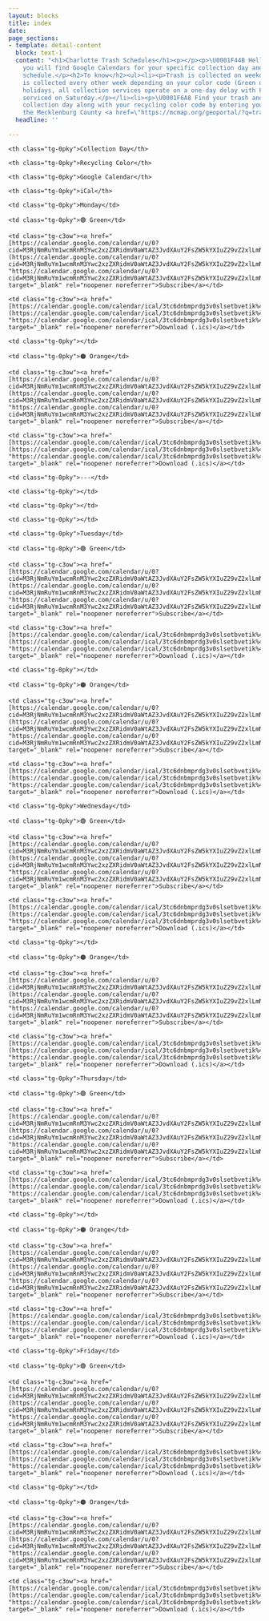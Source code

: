 ```yaml
---
layout: blocks
title: index
date: 
page_sections:
- template: detail-content
  block: text-1
  content: "<h1>Charlotte Trash Schedules</h1><p></p><p>\U0001F44B Hello fellow Charlotteans!</p><p>Below
    you will find Google Calendars for your specific collection day and recycling
    schedule.</p><h2>To know</h2><ul><li><p>Trash is collected on weekdays M-F.</p></li><li><p>Recycling
    is collected every other week depending on your color code (Green or Orange).</p></li><li><p>Observed
    holidays, all collection services operate on a one-day delay with Friday customers
    serviced on Saturday.</p></li><li><p>\U0001F6A8 Find your trash and recycling
    collection day along with your recycling color code by entering your address at
    the Mecklenburg County <a href=\"https://mcmap.org/geoportal/?q=trash\" title=\"GeoPortal\">GeoPortal</a>.</p></li></ul><p></p><p></p><p>asdf</p>"
  headline: ''

---
```

<style type="text/css">

.tg  {border-collapse:collapse;border-spacing:0;}

.tg td{border-color:black;border-style:solid;border-width:1px;font-family:Arial, sans-serif;font-size:14px;

  overflow:hidden;padding:10px 5px;word-break:normal;}

.tg th{border-color:black;border-style:solid;border-width:1px;font-family:Arial, sans-serif;font-size:14px;

  font-weight:normal;overflow:hidden;padding:10px 5px;word-break:normal;}

.tg .tg-c3ow{border-color:inherit;text-align:center;vertical-align:top}

.tg .tg-0pky{border-color:inherit;text-align:left;vertical-align:top}

</style>

<table class="tg">

<thead>

  <tr>

    <th class="tg-0pky">Collection Day</th>

    <th class="tg-0pky">Recycling Color</th>

    <th class="tg-0pky">Google Calendar</th>

    <th class="tg-0pky">iCal</th>

  </tr>

</thead>

<tbody>

  <tr>

    <td class="tg-0pky">Monday</td>

    <td class="tg-0pky">🟢 Green</td>

    <td class="tg-c3ow"><a href="[https://calendar.google.com/calendar/u/0?cid=M3RjNmRuYm1wcmRnM3Ywc2xzZXRidmV0aWtAZ3JvdXAuY2FsZW5kYXIuZ29vZ2xlLmNvbQ](https://calendar.google.com/calendar/u/0?cid=M3RjNmRuYm1wcmRnM3Ywc2xzZXRidmV0aWtAZ3JvdXAuY2FsZW5kYXIuZ29vZ2xlLmNvbQ "https://calendar.google.com/calendar/u/0?cid=M3RjNmRuYm1wcmRnM3Ywc2xzZXRidmV0aWtAZ3JvdXAuY2FsZW5kYXIuZ29vZ2xlLmNvbQ")" target="_blank" rel="noopener noreferrer">Subscribe</a></td>

    <td class="tg-c3ow"><a href="[https://calendar.google.com/calendar/ical/3tc6dnbmprdg3v0slsetbvetik%40group.calendar.google.com/public/basic.ics](https://calendar.google.com/calendar/ical/3tc6dnbmprdg3v0slsetbvetik%40group.calendar.google.com/public/basic.ics "https://calendar.google.com/calendar/ical/3tc6dnbmprdg3v0slsetbvetik%40group.calendar.google.com/public/basic.ics")" target="_blank" rel="noopener noreferrer">Download (.ics)</a></td>

  </tr>

  <tr>

    <td class="tg-0pky"></td>

    <td class="tg-0pky">🟠 Orange</td>

    <td class="tg-c3ow"><a href="[https://calendar.google.com/calendar/u/0?cid=M3RjNmRuYm1wcmRnM3Ywc2xzZXRidmV0aWtAZ3JvdXAuY2FsZW5kYXIuZ29vZ2xlLmNvbQ](https://calendar.google.com/calendar/u/0?cid=M3RjNmRuYm1wcmRnM3Ywc2xzZXRidmV0aWtAZ3JvdXAuY2FsZW5kYXIuZ29vZ2xlLmNvbQ "https://calendar.google.com/calendar/u/0?cid=M3RjNmRuYm1wcmRnM3Ywc2xzZXRidmV0aWtAZ3JvdXAuY2FsZW5kYXIuZ29vZ2xlLmNvbQ")" target="_blank" rel="noopener noreferrer">Subscribe</a></td>

    <td class="tg-c3ow"><a href="[https://calendar.google.com/calendar/ical/3tc6dnbmprdg3v0slsetbvetik%40group.calendar.google.com/public/basic.ics](https://calendar.google.com/calendar/ical/3tc6dnbmprdg3v0slsetbvetik%40group.calendar.google.com/public/basic.ics "https://calendar.google.com/calendar/ical/3tc6dnbmprdg3v0slsetbvetik%40group.calendar.google.com/public/basic.ics")" target="_blank" rel="noopener noreferrer">Download (.ics)</a></td>

  </tr>

  <tr>

    <td class="tg-0pky">---</td>

    <td class="tg-0pky"></td>

    <td class="tg-0pky"></td>

    <td class="tg-0pky"></td>

  </tr>

  <tr>

    <td class="tg-0pky">Tuesday</td>

    <td class="tg-0pky">🟢 Green</td>

    <td class="tg-c3ow"><a href="[https://calendar.google.com/calendar/u/0?cid=M3RjNmRuYm1wcmRnM3Ywc2xzZXRidmV0aWtAZ3JvdXAuY2FsZW5kYXIuZ29vZ2xlLmNvbQ](https://calendar.google.com/calendar/u/0?cid=M3RjNmRuYm1wcmRnM3Ywc2xzZXRidmV0aWtAZ3JvdXAuY2FsZW5kYXIuZ29vZ2xlLmNvbQ "https://calendar.google.com/calendar/u/0?cid=M3RjNmRuYm1wcmRnM3Ywc2xzZXRidmV0aWtAZ3JvdXAuY2FsZW5kYXIuZ29vZ2xlLmNvbQ")" target="_blank" rel="noopener noreferrer">Subscribe</a></td>

    <td class="tg-c3ow"><a href="[https://calendar.google.com/calendar/ical/3tc6dnbmprdg3v0slsetbvetik%40group.calendar.google.com/public/basic.ics](https://calendar.google.com/calendar/ical/3tc6dnbmprdg3v0slsetbvetik%40group.calendar.google.com/public/basic.ics "https://calendar.google.com/calendar/ical/3tc6dnbmprdg3v0slsetbvetik%40group.calendar.google.com/public/basic.ics")" target="_blank" rel="noopener noreferrer">Download (.ics)</a></td>

  </tr>

  <tr>

    <td class="tg-0pky"></td>

    <td class="tg-0pky">🟠 Orange</td>

    <td class="tg-c3ow"><a href="[https://calendar.google.com/calendar/u/0?cid=M3RjNmRuYm1wcmRnM3Ywc2xzZXRidmV0aWtAZ3JvdXAuY2FsZW5kYXIuZ29vZ2xlLmNvbQ](https://calendar.google.com/calendar/u/0?cid=M3RjNmRuYm1wcmRnM3Ywc2xzZXRidmV0aWtAZ3JvdXAuY2FsZW5kYXIuZ29vZ2xlLmNvbQ "https://calendar.google.com/calendar/u/0?cid=M3RjNmRuYm1wcmRnM3Ywc2xzZXRidmV0aWtAZ3JvdXAuY2FsZW5kYXIuZ29vZ2xlLmNvbQ")" target="_blank" rel="noopener noreferrer">Subscribe</a></td>

    <td class="tg-c3ow"><a href="[https://calendar.google.com/calendar/ical/3tc6dnbmprdg3v0slsetbvetik%40group.calendar.google.com/public/basic.ics](https://calendar.google.com/calendar/ical/3tc6dnbmprdg3v0slsetbvetik%40group.calendar.google.com/public/basic.ics "https://calendar.google.com/calendar/ical/3tc6dnbmprdg3v0slsetbvetik%40group.calendar.google.com/public/basic.ics")" target="_blank" rel="noopener noreferrer">Download (.ics)</a></td>

  </tr>

  <tr>

    <td class="tg-0pky">Wednesday</td>

    <td class="tg-0pky">🟢 Green</td>

    <td class="tg-c3ow"><a href="[https://calendar.google.com/calendar/u/0?cid=M3RjNmRuYm1wcmRnM3Ywc2xzZXRidmV0aWtAZ3JvdXAuY2FsZW5kYXIuZ29vZ2xlLmNvbQ](https://calendar.google.com/calendar/u/0?cid=M3RjNmRuYm1wcmRnM3Ywc2xzZXRidmV0aWtAZ3JvdXAuY2FsZW5kYXIuZ29vZ2xlLmNvbQ "https://calendar.google.com/calendar/u/0?cid=M3RjNmRuYm1wcmRnM3Ywc2xzZXRidmV0aWtAZ3JvdXAuY2FsZW5kYXIuZ29vZ2xlLmNvbQ")" target="_blank" rel="noopener noreferrer">Subscribe</a></td>

    <td class="tg-c3ow"><a href="[https://calendar.google.com/calendar/ical/3tc6dnbmprdg3v0slsetbvetik%40group.calendar.google.com/public/basic.ics](https://calendar.google.com/calendar/ical/3tc6dnbmprdg3v0slsetbvetik%40group.calendar.google.com/public/basic.ics "https://calendar.google.com/calendar/ical/3tc6dnbmprdg3v0slsetbvetik%40group.calendar.google.com/public/basic.ics")" target="_blank" rel="noopener noreferrer">Download (.ics)</a></td>

  </tr>

  <tr>

    <td class="tg-0pky"></td>

    <td class="tg-0pky">🟠 Orange</td>

    <td class="tg-c3ow"><a href="[https://calendar.google.com/calendar/u/0?cid=M3RjNmRuYm1wcmRnM3Ywc2xzZXRidmV0aWtAZ3JvdXAuY2FsZW5kYXIuZ29vZ2xlLmNvbQ](https://calendar.google.com/calendar/u/0?cid=M3RjNmRuYm1wcmRnM3Ywc2xzZXRidmV0aWtAZ3JvdXAuY2FsZW5kYXIuZ29vZ2xlLmNvbQ "https://calendar.google.com/calendar/u/0?cid=M3RjNmRuYm1wcmRnM3Ywc2xzZXRidmV0aWtAZ3JvdXAuY2FsZW5kYXIuZ29vZ2xlLmNvbQ")" target="_blank" rel="noopener noreferrer">Subscribe</a></td>

    <td class="tg-c3ow"><a href="[https://calendar.google.com/calendar/ical/3tc6dnbmprdg3v0slsetbvetik%40group.calendar.google.com/public/basic.ics](https://calendar.google.com/calendar/ical/3tc6dnbmprdg3v0slsetbvetik%40group.calendar.google.com/public/basic.ics "https://calendar.google.com/calendar/ical/3tc6dnbmprdg3v0slsetbvetik%40group.calendar.google.com/public/basic.ics")" target="_blank" rel="noopener noreferrer">Download (.ics)</a></td>

  </tr>

  <tr>

    <td class="tg-0pky">Thursday</td>

    <td class="tg-0pky">🟢 Green</td>

    <td class="tg-c3ow"><a href="[https://calendar.google.com/calendar/u/0?cid=M3RjNmRuYm1wcmRnM3Ywc2xzZXRidmV0aWtAZ3JvdXAuY2FsZW5kYXIuZ29vZ2xlLmNvbQ](https://calendar.google.com/calendar/u/0?cid=M3RjNmRuYm1wcmRnM3Ywc2xzZXRidmV0aWtAZ3JvdXAuY2FsZW5kYXIuZ29vZ2xlLmNvbQ "https://calendar.google.com/calendar/u/0?cid=M3RjNmRuYm1wcmRnM3Ywc2xzZXRidmV0aWtAZ3JvdXAuY2FsZW5kYXIuZ29vZ2xlLmNvbQ")" target="_blank" rel="noopener noreferrer">Subscribe</a></td>

    <td class="tg-c3ow"><a href="[https://calendar.google.com/calendar/ical/3tc6dnbmprdg3v0slsetbvetik%40group.calendar.google.com/public/basic.ics](https://calendar.google.com/calendar/ical/3tc6dnbmprdg3v0slsetbvetik%40group.calendar.google.com/public/basic.ics "https://calendar.google.com/calendar/ical/3tc6dnbmprdg3v0slsetbvetik%40group.calendar.google.com/public/basic.ics")" target="_blank" rel="noopener noreferrer">Download (.ics)</a></td>

  </tr>

  <tr>

    <td class="tg-0pky"></td>

    <td class="tg-0pky">🟠 Orange</td>

    <td class="tg-c3ow"><a href="[https://calendar.google.com/calendar/u/0?cid=M3RjNmRuYm1wcmRnM3Ywc2xzZXRidmV0aWtAZ3JvdXAuY2FsZW5kYXIuZ29vZ2xlLmNvbQ](https://calendar.google.com/calendar/u/0?cid=M3RjNmRuYm1wcmRnM3Ywc2xzZXRidmV0aWtAZ3JvdXAuY2FsZW5kYXIuZ29vZ2xlLmNvbQ "https://calendar.google.com/calendar/u/0?cid=M3RjNmRuYm1wcmRnM3Ywc2xzZXRidmV0aWtAZ3JvdXAuY2FsZW5kYXIuZ29vZ2xlLmNvbQ")" target="_blank" rel="noopener noreferrer">Subscribe</a></td>

    <td class="tg-c3ow"><a href="[https://calendar.google.com/calendar/ical/3tc6dnbmprdg3v0slsetbvetik%40group.calendar.google.com/public/basic.ics](https://calendar.google.com/calendar/ical/3tc6dnbmprdg3v0slsetbvetik%40group.calendar.google.com/public/basic.ics "https://calendar.google.com/calendar/ical/3tc6dnbmprdg3v0slsetbvetik%40group.calendar.google.com/public/basic.ics")" target="_blank" rel="noopener noreferrer">Download (.ics)</a></td>

  </tr>

  <tr>

    <td class="tg-0pky">Friday</td>

    <td class="tg-0pky">🟢 Green</td>

    <td class="tg-c3ow"><a href="[https://calendar.google.com/calendar/u/0?cid=M3RjNmRuYm1wcmRnM3Ywc2xzZXRidmV0aWtAZ3JvdXAuY2FsZW5kYXIuZ29vZ2xlLmNvbQ](https://calendar.google.com/calendar/u/0?cid=M3RjNmRuYm1wcmRnM3Ywc2xzZXRidmV0aWtAZ3JvdXAuY2FsZW5kYXIuZ29vZ2xlLmNvbQ "https://calendar.google.com/calendar/u/0?cid=M3RjNmRuYm1wcmRnM3Ywc2xzZXRidmV0aWtAZ3JvdXAuY2FsZW5kYXIuZ29vZ2xlLmNvbQ")" target="_blank" rel="noopener noreferrer">Subscribe</a></td>

    <td class="tg-c3ow"><a href="[https://calendar.google.com/calendar/ical/3tc6dnbmprdg3v0slsetbvetik%40group.calendar.google.com/public/basic.ics](https://calendar.google.com/calendar/ical/3tc6dnbmprdg3v0slsetbvetik%40group.calendar.google.com/public/basic.ics "https://calendar.google.com/calendar/ical/3tc6dnbmprdg3v0slsetbvetik%40group.calendar.google.com/public/basic.ics")" target="_blank" rel="noopener noreferrer">Download (.ics)</a></td>

  </tr>

  <tr>

    <td class="tg-0pky"></td>

    <td class="tg-0pky">🟠 Orange</td>

    <td class="tg-c3ow"><a href="[https://calendar.google.com/calendar/u/0?cid=M3RjNmRuYm1wcmRnM3Ywc2xzZXRidmV0aWtAZ3JvdXAuY2FsZW5kYXIuZ29vZ2xlLmNvbQ](https://calendar.google.com/calendar/u/0?cid=M3RjNmRuYm1wcmRnM3Ywc2xzZXRidmV0aWtAZ3JvdXAuY2FsZW5kYXIuZ29vZ2xlLmNvbQ "https://calendar.google.com/calendar/u/0?cid=M3RjNmRuYm1wcmRnM3Ywc2xzZXRidmV0aWtAZ3JvdXAuY2FsZW5kYXIuZ29vZ2xlLmNvbQ")" target="_blank" rel="noopener noreferrer">Subscribe</a></td>

    <td class="tg-c3ow"><a href="[https://calendar.google.com/calendar/ical/3tc6dnbmprdg3v0slsetbvetik%40group.calendar.google.com/public/basic.ics](https://calendar.google.com/calendar/ical/3tc6dnbmprdg3v0slsetbvetik%40group.calendar.google.com/public/basic.ics "https://calendar.google.com/calendar/ical/3tc6dnbmprdg3v0slsetbvetik%40group.calendar.google.com/public/basic.ics")" target="_blank" rel="noopener noreferrer">Download (.ics)</a></td>

  </tr>

</tbody>

</table>